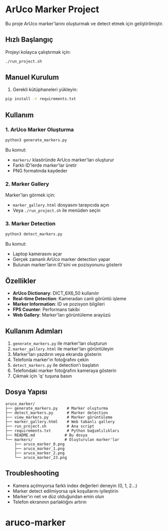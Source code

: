 # ArUco Marker Project

Bu proje ArUco marker'larını oluşturmak ve detect etmek için geliştirilmiştir.

## Hızlı Başlangıç

Projeyi kolayca çalıştırmak için:

```bash
./run_project.sh
```

## Manuel Kurulum

1. Gerekli kütüphaneleri yükleyin:
```bash
pip install -r requirements.txt
```

## Kullanım

### 1. ArUco Marker Oluşturma

```bash
python3 generate_markers.py
```

Bu komut:
- `markers/` klasöründe ArUco marker'ları oluşturur
- Farklı ID'lerde marker'lar üretir
- PNG formatında kaydeder

### 2. Marker Gallery

Marker'ları görmek için:
- `marker_gallery.html` dosyasını tarayıcıda açın
- Veya `./run_project.sh` ile menüden seçin

### 3. Marker Detection

```bash
python3 detect_markers.py
```

Bu komut:
- Laptop kamerasını açar
- Gerçek zamanlı ArUco marker detection yapar
- Bulunan marker'ların ID'sini ve pozisyonunu gösterir

## Özellikler

- **ArUco Dictionary**: DICT_6X6_50 kullanılır
- **Real-time Detection**: Kameradan canlı görüntü işleme
- **Marker Information**: ID ve pozisyon bilgileri
- **FPS Counter**: Performans takibi
- **Web Gallery**: Marker'ları görüntüleme arayüzü

## Kullanım Adımları

1. `generate_markers.py` ile marker'ları oluşturun
2. `marker_gallery.html` ile marker'ları görüntüleyin
3. Marker'ları yazdırın veya ekranda gösterin
4. Telefonla marker'ın fotoğrafını çekin
5. `detect_markers.py` ile detection'ı başlatın
6. Telefondaki marker fotoğrafını kameraya gösterin
7. Çıkmak için 'q' tuşuna basın

## Dosya Yapısı

```
aruco_marker/
├── generate_markers.py    # Marker oluşturma
├── detect_markers.py      # Marker detection
├── view_markers.py        # Marker görüntüleme
├── marker_gallery.html    # Web tabanlı gallery
├── run_project.sh         # Ana script
├── requirements.txt       # Python bağımlılıkları
├── README.md             # Bu dosya
└── markers/              # Oluşturulan marker'lar
    ├── aruco_marker_0.png
    ├── aruco_marker_1.png
    ├── aruco_marker_2.png
    └── aruco_marker_23.png
```

## Troubleshooting

- Kamera açılmıyorsa farklı index değerleri deneyin (0, 1, 2...)
- Marker detect edilmiyorsa ışık koşullarını iyileştirin
- Marker'ın net ve düz olduğundan emin olun
- Telefon ekranının parlaklığını artırın
# aruco-marker
